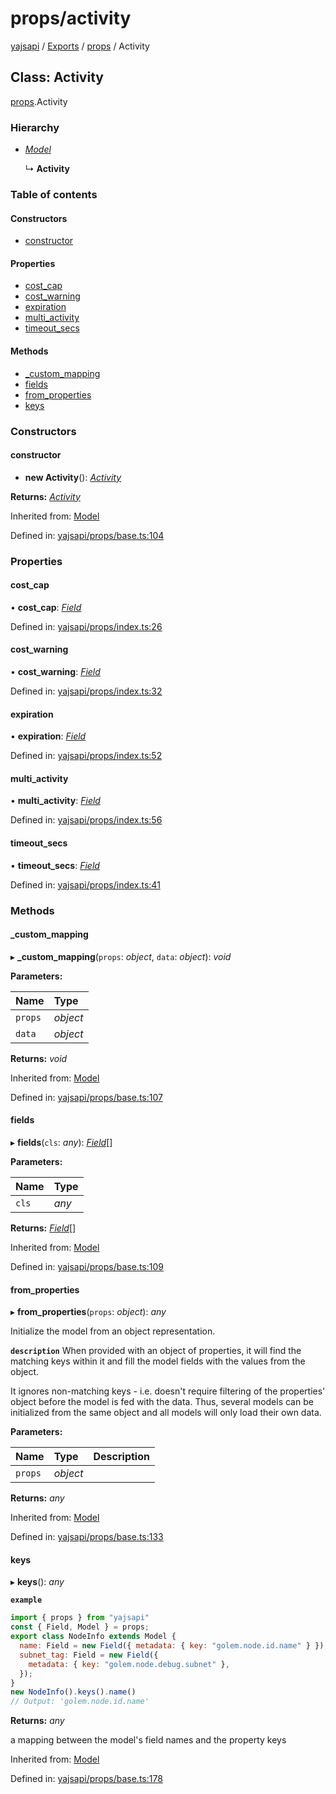 # props/activity

[yajsapi](https://github.com/golemfactory/yagna-docs/tree/9699eb3e934dbc2c15063c37bc7a317a2c47fef4/yajsapi/README.md) / [Exports](https://github.com/golemfactory/yagna-docs/tree/9699eb3e934dbc2c15063c37bc7a317a2c47fef4/yajsapi/modules.md) / [props](../yajsapi-2/props.md) / Activity

## Class: Activity

[props](../yajsapi-2/props.md).Activity

### Hierarchy

* [_Model_](props_base.model.md)

  ↳ **Activity**

### Table of contents

#### Constructors

* [constructor](props.activity.md#constructor)

#### Properties

* [cost\_cap](props.activity.md#cost_cap)
* [cost\_warning](props.activity.md#cost_warning)
* [expiration](props.activity.md#expiration)
* [multi\_activity](props.activity.md#multi_activity)
* [timeout\_secs](props.activity.md#timeout_secs)

#### Methods

* [\_custom\_mapping](props.activity.md#_custom_mapping)
* [fields](props.activity.md#fields)
* [from\_properties](props.activity.md#from_properties)
* [keys](props.activity.md#keys)

### Constructors

#### constructor

+ **new Activity**\(\): [_Activity_](props.activity.md)

**Returns:** [_Activity_](props.activity.md)

Inherited from: [Model](props_base.model.md)

Defined in: [yajsapi/props/base.ts:104](https://github.com/golemfactory/yajsapi/blob/0a8d8c8/yajsapi/props/base.ts#L104)

### Properties

#### cost\_cap

• **cost\_cap**: [_Field_](props_base.field.md)

Defined in: [yajsapi/props/index.ts:26](https://github.com/golemfactory/yajsapi/blob/0a8d8c8/yajsapi/props/index.ts#L26)

#### cost\_warning

• **cost\_warning**: [_Field_](props_base.field.md)

Defined in: [yajsapi/props/index.ts:32](https://github.com/golemfactory/yajsapi/blob/0a8d8c8/yajsapi/props/index.ts#L32)

#### expiration

• **expiration**: [_Field_](props_base.field.md)

Defined in: [yajsapi/props/index.ts:52](https://github.com/golemfactory/yajsapi/blob/0a8d8c8/yajsapi/props/index.ts#L52)

#### multi\_activity

• **multi\_activity**: [_Field_](props_base.field.md)

Defined in: [yajsapi/props/index.ts:56](https://github.com/golemfactory/yajsapi/blob/0a8d8c8/yajsapi/props/index.ts#L56)

#### timeout\_secs

• **timeout\_secs**: [_Field_](props_base.field.md)

Defined in: [yajsapi/props/index.ts:41](https://github.com/golemfactory/yajsapi/blob/0a8d8c8/yajsapi/props/index.ts#L41)

### Methods

#### \_custom\_mapping

▸ **\_custom\_mapping**\(`props`: _object_, `data`: _object_\): _void_

**Parameters:**

| Name | Type |
| :--- | :--- |
| `props` | _object_ |
| `data` | _object_ |

**Returns:** _void_

Inherited from: [Model](props_base.model.md)

Defined in: [yajsapi/props/base.ts:107](https://github.com/golemfactory/yajsapi/blob/0a8d8c8/yajsapi/props/base.ts#L107)

#### fields

▸ **fields**\(`cls`: _any_\): [_Field_](props_base.field.md)\[\]

**Parameters:**

| Name | Type |
| :--- | :--- |
| `cls` | _any_ |

**Returns:** [_Field_](props_base.field.md)\[\]

Inherited from: [Model](props_base.model.md)

Defined in: [yajsapi/props/base.ts:109](https://github.com/golemfactory/yajsapi/blob/0a8d8c8/yajsapi/props/base.ts#L109)

#### from\_properties

▸ **from\_properties**\(`props`: _object_\): _any_

Initialize the model from an object representation.

**`description`** When provided with an object of properties, it will find the matching keys within it and fill the model fields with the values from the object.

It ignores non-matching keys - i.e. doesn't require filtering of the properties' object before the model is fed with the data. Thus, several models can be initialized from the same object and all models will only load their own data.

**Parameters:**

| Name | Type | Description |
| :--- | :--- | :--- |
| `props` | _object_ |  |

**Returns:** _any_

Inherited from: [Model](props_base.model.md)

Defined in: [yajsapi/props/base.ts:133](https://github.com/golemfactory/yajsapi/blob/0a8d8c8/yajsapi/props/base.ts#L133)

#### keys

▸ **keys**\(\): _any_

**`example`**

```javascript
import { props } from "yajsapi"
const { Field, Model } = props;
export class NodeInfo extends Model {
  name: Field = new Field({ metadata: { key: "golem.node.id.name" } });
  subnet_tag: Field = new Field({
    metadata: { key: "golem.node.debug.subnet" },
  });
}
new NodeInfo().keys().name()
// Output: 'golem.node.id.name'
```

**Returns:** _any_

a mapping between the model's field names and the property keys

Inherited from: [Model](props_base.model.md)

Defined in: [yajsapi/props/base.ts:178](https://github.com/golemfactory/yajsapi/blob/0a8d8c8/yajsapi/props/base.ts#L178)

